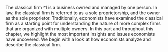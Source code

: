 
The classical firm ^1 is a business owned and managed by one person. In law, the classical firm is referred to as a sole proprietorship, and the owner as the sole proprietor. Traditionally, economists have examined the classical firm as a starting point for understanding the nature of more complex firms that are organized with multiple owners. In this part and throughout this chapter, we highlight the most important insights and issues economists have uncovered. We begin with a look at how economists analyze and describe the classical firm.
